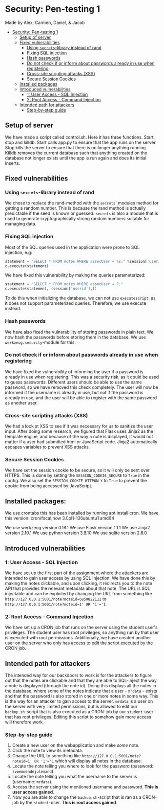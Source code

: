 # Security: Pen-testing 1

Made by Alex, Carmen, Daniel, & Jacob

- [Security: Pen-testing 1](#security-pen-testing-1)
  - [Setup of server](#setup-of-server)
  - [Fixed vulnerabilities](#fixed-vulnerabilities)
    - [Using `secrets`-library instead of rand](#using-secrets-library-instead-of-rand)
    - [Fixing SQL injection](#fixing-sql-injection)
    - [Hash passwords](#hash-passwords)
    - [Do not check if or inform about passwords already in use when registering](#do-not-check-if-or-inform-about-passwords-already-in-use-when-registering)
    - [Cross-site scripting attacks (XSS)](#cross-site-scripting-attacks-xss)
    - [Secure Session Cookies](#secure-session-cookies)
  - [Installed packages](#installed-packages)
  - [Introduced vulnerabilities](#introduced-vulnerabilities)
    - [1: User Access - SQL Injection](#1-user-access---sql-injection)
    - [2: Root Access - Command Injection](#2-root-access---command-injection)
  - [Intended path for attackers](#intended-path-for-attackers)
    - [Step-by-step guide](#step-by-step-guide)

## Setup of server

We have made a script called control.sh. Here it has three functions. Start, stop and killdb. Start calls app.py to ensure that the app runs on the server. Stop kills the server to ensure that there is no longer anything running. Killdb removes the current database such that anything created on the database not longer exists until the app is run again and does its initial inserts.

## Fixed vulnerabilities

### Using `secrets`-library instead of rand

We chose to replace the rand-method with the `secrets`' modules method for getting a random number. This is because the rand method is actually predictable if the seed is known or guessed. `secrets` is also a module that is used to generate cryptographically strong random numbers suitable for managing data.

### Fixing SQL injection

Most of the SQL queries used in the application were prone to SQL injection, e.g:

```python
statement = "SELECT * FROM notes WHERE assocUser = %s;" %session['userid']
c.execute(statement)
```

We have fixed this vulnerability by making the queries parameterized:

```python
statement = "SELECT * FROM notes WHERE assocUser = ?;"
c.execute(statement, (session['userid'],))
```

To do this when initializing the database, we can not use `executescript`, as it does not support parameterized queries. Therefore, we use execute instead.

### Hash passwords

We have also fixed the vulnerability of storing passwords in plain text. We now hash the passwords before storing them in the database. We use `werkzeug.security`-module for this.

### Do not check if or inform about passwords already in use when registering

We have fixed the vulnerability of informing the user if a password is already in use when registering. This was a security risk, as it could be used to guess passwords.
Different users should be able to use the same password, so we have removed this check completely. The user will now be informed if the username is already in use, but not if the password is already in use, and the user will be able to register with the same password as another user.

### Cross-site scripting attacks (XSS)

We had a look at XSS to see if it was necessary for us to sanitize the user input. After doing some research, we figured that Flask uses Jinja2 as the template engine, and because of the way a note is displayed, it would not matter if a user had submitted html or JavaScript code. Jinja2 automatically escapes variables to prevent XSS attacks.

### Secure Session Cookies

We have set the session cookie to be secure, so it will only be sent over HTTPS. This is done by setting the `SESSION_COOKIE_SECURE` to `True` in the config.
We also set the `SESSION_COOKIE_HTTPONLY` to `True` to prevent the cookie from being accessed by JavaScript.

## Installed packages:

We use crontabs this has been installed by running apt install cron. We have this version: cron/focal,now 3.0pl1-136ubuntu1 amd64

We use werkzeug version 0.16.1
We use Flask version 1.1.1
We use Jinja2 version 2.10.1
We use python version 3.8.10
We use sqlite version 2.6.0

## Introduced vulnerabilities

### 1: User Access - SQL Injection

We have set up the first part of the assignment where the attackers are intended to gain user access by using SQL Injection. We have done this by making the notes clickable, and upon clicking, it redirects you to the note API that provides the relevant metadata about that note. The URL is SQL injectable and can be exploited by changing the URL from something like `http://127.0.0.1:5001/note?noteid=6850822111` to `http://127.0.0.1:5001/note?noteid=1' OR '1'='1`.

### 2: Root Access - Command Injection

We have set up a CRON job that runs on the server using the student user's privileges. The student user has root privileges, so anything run by that user is executed with root permissions. Additionally, we have created another user on the server who only has access to edit the script executed by the CRON job.

## Intended path for attackers

The intended way for our backdoors to work is for the attackers to figure out that the notes are clickable and that they are able to SQL-inject the way a note is displayed (through the note id). Doing this displays all the notes in the database, where some of the notes indicate that a user - `mrdata` - exists and that the password is also stored in one or more notes in some way. This is the way for an attacker to gain access to the server.
`mrdata` is a user on the server with very limited permissions, but is allowed to edit our `backup.sh`-script that is also executed as a CRON-job by our `student`-user that has root privileges. Editing this script to somehow gain more access will therefore work.

### Step-by-step guide

1. Create a new user on the webapplication and make _some_ note.
2. Click the note to view its metadata.
3. Change the URL to something like `http://127.0.0.1:5001/note?noteid=1' OR '1'='1` which will display all notes in the database.
4. Locate the note telling you where to look for the password (password: `svoemmendejulemand`).
5. Locate the note telling you what the username to the server is (username: `mrdata`).
6. Access the server using the mentioned username and password. __This is user access gained__.
7. Now you are able to change the `backup.sh`-script that is ran as a CRON-job by the `student`-user. __This is root access gained__.

